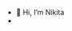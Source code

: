 - 👋 Hi, I’m Nikita
- 

<!---
12Nikita/12Nikita is a ✨ special ✨ repository because its `README.md` (this file) appears on your GitHub profile.
You can click the Preview link to take a look at your changes.
--->

